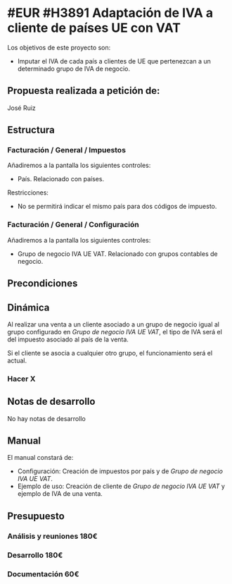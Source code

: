 # #EUR #H3891 Adaptación de IVA a cliente de países UE con VAT

Los objetivos de este proyecto son:
+ Imputar el IVA de cada país a clientes de UE que pertenezcan a un determinado grupo de IVA de negocio.

## Propuesta realizada a petición de:
José Ruiz

## Estructura

### Facturación / General / Impuestos
Añadiremos a la pantalla los siguientes controles:
+ País. Relacionado con países.

Restricciones:
+ No se permitirá indicar el mismo país para dos códigos de impuesto.

### Facturación / General / Configuración
Añadiremos a la pantalla los siguientes controles:
+ Grupo de negocio IVA UE VAT. Relacionado con grupos contables de negocio.

## Precondiciones

## Dinámica
Al realizar una venta a un cliente asociado a un grupo de negocio igual al grupo configurado en *Grupo de negocio IVA UE VAT*, el tipo de IVA será el del impuesto asociado al país de la venta.

Si el cliente se asocia a cualquier otro grupo, el funcionamiento será el actual.

### Hacer X

## Notas de desarrollo
No hay notas de desarrollo

## Manual
El manual constará de:
+ Configuración: Creación de impuestos por país y de *Grupo de negocio IVA UE VAT*.
+ Ejemplo de uso: Creación de cliente de *Grupo de negocio IVA UE VAT* y ejemplo de IVA de una venta.

## Presupuesto
### Análisis y reuniones 180€
### Desarrollo 180€
### Documentación 60€
